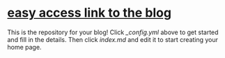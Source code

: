 # [easy access link to the blog](https://lun-moon2.github.io)

This is the repository for your blog! Click *_config.yml* above to get started and fill in the details. Then click *index.md* and edit it to start creating your home page.
